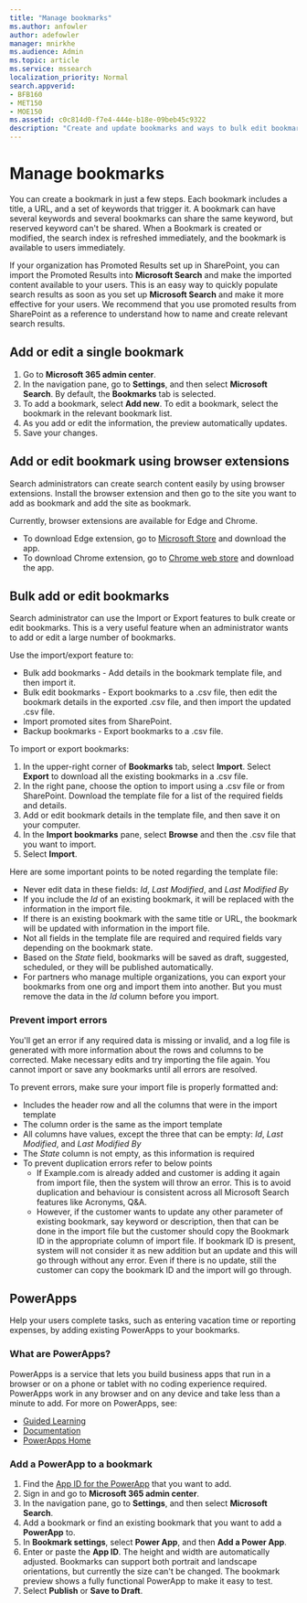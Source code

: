 ```yaml
---
title: "Manage bookmarks"
ms.author: anfowler
author: adefowler
manager: mnirkhe
ms.audience: Admin
ms.topic: article
ms.service: mssearch
localization_priority: Normal
search.appverid:
- BFB160
- MET150
- MOE150
ms.assetid: c0c814d0-f7e4-444e-b18e-09beb45c9322
description: "Create and update bookmarks and ways to bulk edit bookmark results for Microsoft Search"
---
```

# Manage bookmarks

You can create a bookmark in just a few steps. Each bookmark includes a title, a URL, and a set of keywords that trigger it. A bookmark can have several keywords and several bookmarks can share the same keyword, but reserved keyword can't be shared. When a Bookmark is created or modified, the search index is refreshed immediately, and the bookmark is available to users immediately.

If your organization has Promoted Results set up in SharePoint, you can import the Promoted Results into **Microsoft Search** and make the imported content available to your users. This is an easy way to quickly populate search results as soon as you set up **Microsoft Search** and make it more effective for your users. We recommend that you use promoted results from SharePoint as a reference to understand how to name and create relevant search results. 

## Add or edit a single bookmark
1. Go to **Microsoft 365 admin center**.
1. In the navigation pane, go to **Settings**, and then select **Microsoft Search**.
By default, the **Bookmarks** tab is selected.
1. To add a bookmark, select **Add new**. 
To edit a bookmark, select the bookmark in the relevant bookmark list. 
1. As you add or edit the information, the preview automatically updates.
1. Save your changes.

## Add or edit bookmark using browser extensions
Search administrators can create search content easily by using browser extensions. Install the browser extension and then go to the site you want to add as bookmark and add the site as bookmark.

Currently, browser extensions are available for Edge and Chrome. 
- To download Edge extension, go to [Microsoft Store](https://www.microsoft.com/p/microsoft-search-content-creator/9nrqdbcbwq55?activetab=pivot:overviewtab) and download the app.
- To download Chrome extension, go to [Chrome web store](https://chrome.google.com/webstore/detail/microsoft-search-content/nocnablpaoeecfmfnjoheefkogmleipm) and download the app.

## Bulk add or edit bookmarks
Search administrator can use the Import or Export features to bulk create or edit bookmarks. This is a very useful feature when an administrator wants to add or edit a large number of bookmarks. 

Use the import/export feature to:
- Bulk add bookmarks - Add details in the bookmark template file, and then import it.
- Bulk edit bookmarks - Export bookmarks to a .csv file, then edit the bookmark details in the exported .csv file, and then import the updated .csv file.
- Import promoted sites from SharePoint.
- Backup bookmarks - Export bookmarks to a .csv file.

To import or export bookmarks:
1. In the upper-right corner of **Bookmarks** tab, select **Import**. 
Select **Export** to download all the existing bookmarks in a .csv file.
1. In the right pane, choose the option to import using a .csv file or from SharePoint.
Download the template file for a list of the required fields and details. 
1. Add or edit bookmark details in the template file, and then save it on your computer. 
1. In the **Import bookmarks** pane, select **Browse** and then the .csv file that you want to import.
1. Select **Import**.

Here are some important points to be noted regarding the template file:
- Never edit data in these fields: *Id*, *Last Modified*, and *Last Modified By*
- If you include the *Id* of an existing bookmark, it will be replaced with the information in the import file.
- If there is an existing bookmark with the same title or URL, the bookmark will be updated with information in the import file.
- Not all fields in the template file are required and required fields vary depending on the bookmark state.
- Based on the *State* field, bookmarks will be saved as draft, suggested, scheduled, or they will be published automatically.
- For partners who manage multiple organizations, you can export your bookmarks from one org and import them into another. But you must remove the data in the *Id* column before you import.

### Prevent import errors
You'll get an error if any required data is missing or invalid, and a log file is generated with more information about the rows and columns to be corrected. Make necessary edits and try importing the file again. You cannot import or save any bookmarks until all errors are resolved.

To prevent errors, make sure your import file is properly formatted and:
- Includes the header row and all the columns that were in the import template
- The column order is the same as the import template
- All columns have values, except the three that can be empty: *Id*, *Last Modified*, and *Last Modified By* 
- The *State* column is not empty, as this information is required
- To prevent duplication errors refer to below points
    - If Example.com is already added and customer is adding it again from import file, then the system will throw an error. This is to avoid duplication and behaviour is consistent across all Microsoft Search features like Acronyms, Q&A.
    - However, if the customer wants to update any other parameter of existing bookmark, say keyword or description, then that can be done in the import file but the customer should copy the Bookmark ID in the appropriate column of import file. If bookmark ID is present, system will not consider it as new addition but an update and this will go through without any error. Even if there is no update, still the customer can copy the bookmark ID and the import will go through.

## PowerApps
Help your users complete tasks, such as entering vacation time or reporting expenses, by adding existing PowerApps to your bookmarks. 

### What are PowerApps?
PowerApps is a service that lets you build business apps that run in a browser or on a phone or tablet with no coding experience required. PowerApps work in any browser and on any device and take less than a minute to add. For more on PowerApps, see:
- [Guided Learning](https://docs.microsoft.com/learn/browse/?products=powerapps)
- [Documentation](https://docs.microsoft.com/powerapps/maker/canvas-apps/get-sessionid)
- [PowerApps Home](https://make.preview.powerapps.com/environments/839eace6-59ab-4243-97ec-a5b8fcc104e4/home)

### Add a PowerApp to a bookmark
1. Find the [App ID for the PowerApp](https://docs.microsoft.com/powerapps/maker/canvas-apps/get-sessionid#get-an-app-id) that you want to add.
1. Sign in and go to **Microsoft 365 admin center**.
1. In the navigation pane, go to **Settings**, and then select **Microsoft Search**.
1. Add a bookmark or find an existing bookmark that you want to add a **PowerApp** to.
1. In **Bookmark settings**, select **Power App**, and then **Add a Power App**.
1. Enter or paste the **App ID**.
    The height and width are automatically adjusted. Bookmarks can support both portrait and landscape orientations, but currently the size can't be changed. The bookmark preview shows a fully functional PowerApp to make it easy to test.
1. Select **Publish** or **Save to Draft**.
